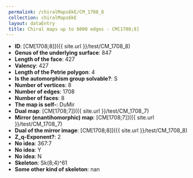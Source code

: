```yaml
--- 
 permalink: /chiralMaps6kE/CM_1708_8 
 collection: chiralMaps6kE
 layout: dataEntry
 title: Chiral maps up to 6000 edges - CM[1708;8]
---
```


- **ID**: [CM[1708;8]]({{ site.url }}/test/CM_1708_8)
- **Genus of the underlying surface**: 847
- **Length of the face**: 427
- **Valency**: 427
- **Length of the Petrie polygon**: 4
- **Is the automorphism group solvable?**: S
- **Number of vertices**: 8
- **Number of edges**: 1708
- **Number of faces**: 8
- **The map is self-**: DuMir
- **Dual map**: [CM[1708;7]]({{ site.url }}/test/CM_1708_7)
- **Mirror (enantihomorphic) map**: [CM[1708;7]]({{ site.url }}/test/CM_1708_7)
- **Dual of the mirror image**: [CM[1708;8]]({{ site.url }}/test/CM_1708_8)
- **Z_q-Exponent?**: 2
- **No idea**:  367:7
- **No idea**: Y
- **No idea**: N
- **Skeleton**: Sk(8;4)^61
- **Some other kind of skeleton**: nan
